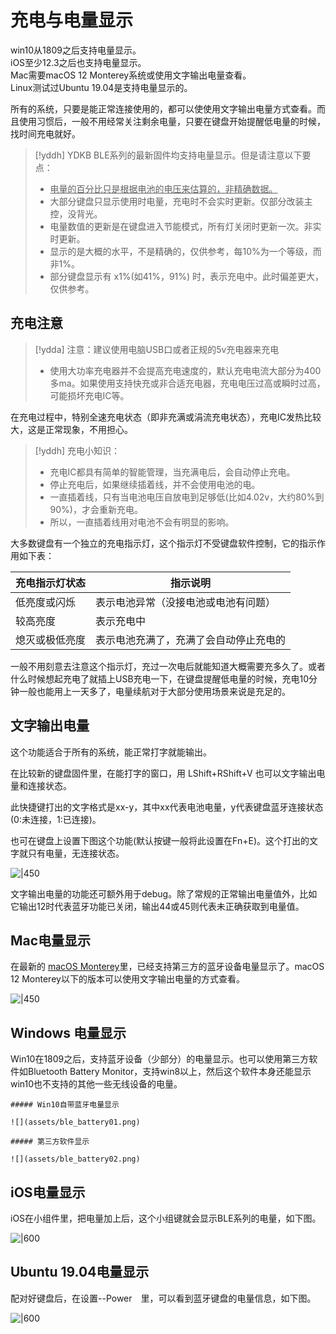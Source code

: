 # 充电与电量显示
win10从1809之后支持电量显示。  
iOS至少12.3之后也支持电量显示。  
Mac需要macOS 12 Monterey系统或使用文字输出电量查看。  
Linux测试过Ubuntu 19.04是支持电量显示的。

所有的系统，只要是能正常连接使用的，都可以使使用文字输出电量方式查看。而且使用习惯后，一般不用经常关注剩余电量，只要在键盘开始提醒低电量的时候，找时间充电就好。

> [!yddh] YDKB BLE系列的最新固件均支持电量显示。但是请注意以下要点：
> - <u>电量的百分比只是根据电池的电压来估算的，非精确数据。</u>
> - 大部分键盘只显示使用时电量，充电时不会实时更新。仅部分改装主控，没背光。
> - 电量数值的更新是在键盘进入节能模式，所有灯关闭时更新一次。非实时更新。
> - 显示的是大概的水平，不是精确的，仅供参考，每10%为一个等级，而非1%。
> - 部分键盘显示有 x1%(如41%，91%) 时，表示充电中。此时偏差更大，仅供参考。


## 充电注意

> [!ydda] 注意：建议使用电脑USB口或者正规的5v充电器来充电
> - 使用大功率充电器并不会提高充电速度的，默认充电电流大部分为400多ma。如果使用支持快充或非合适充电器，充电电压过高或瞬时过高，可能损坏充电IC等。

在充电过程中，特别全速充电状态（即非充满或涓流充电状态），充电IC发热比较大，这是正常现象，不用担心。

> [!yddh] 充电小知识：
> - 充电IC都具有简单的智能管理，当充满电后，会自动停止充电。
> - 停止充电后，如果继续插着线，并不会使用电池的电。
> - 一直插着线，只有当电池电压自放电到足够低(比如4.02v，大约80%到90%)，才会重新充电。
> - 所以，一直插着线用对电池不会有明显的影响。

大多数键盘有一个独立的充电指示灯，这个指示灯不受键盘软件控制，它的指示作用如下表：

| 充电指示灯状态 | 指示说明 |
| ---- | ---- |
| 低亮度或闪烁 | 表示电池异常（没接电池或电池有问题） |
| 较高亮度 | 表示充电中 |
| 熄灭或极低亮度 | 表示电池充满了，充满了会自动停止充电的 |

一般不用刻意去注意这个指示灯，充过一次电后就能知道大概需要充多久了。或者什么时候想起充电了就插上USB充电一下，在键盘提醒低电量的时候，充电10分钟一般也能用上一天多了，电量续航对于大部分使用场景来说是充足的。


## 文字输出电量
这个功能适合于所有的系统，能正常打字就能输出。

在比较新的键盘固件里，在能打字的窗口，用 <key>LShift+RShift+V</key> 也可以文字输出电量和连接状态。

此快捷键打出的文字格式是xx-y，其中xx代表电池电量，y代表键盘蓝牙连接状态(0:未连接，1:已连接)。

也可在键盘上设置下图这个功能(默认按键一般将此设置在Fn+E)。这个打出的文字就只有电量，无连接状态。

![|450](assets/ble_battery04.png)

文字输出电量的功能还可额外用于debug。除了常规的正常输出电量值外，比如它输出12时代表蓝牙功能已关闭，输出44或45则代表未正确获取到电量值。


## Mac电量显示

在最新的 <u>macOS Monterey</u>里，已经支持第三方的蓝牙设备电量显示了。macOS 12 Monterey以下的版本可以使用文字输出电量的方式查看。

![|450](assets/ble_battery_mac02.png)

## Windows 电量显示

Win10在1809之后，支持蓝牙设备（少部分）的电量显示。也可以使用第三方软件如Bluetooth Battery Monitor，支持win8以上，然后这个软件本身还能显示win10也不支持的其他一些无线设备的电量。

```ad-yddcol0
##### Win10自带蓝牙电量显示

![](assets/ble_battery01.png)
```

```ad-yddcol1
##### 第三方软件显示

![](assets/ble_battery02.png)
```

## iOS电量显示
iOS在小组件里，把电量加上后，这个小组键就会显示BLE系列的电量，如下图。  

![|600](assets/ble_battery03.png)

## Ubuntu 19.04电量显示
配对好键盘后，在设置--Power　里，可以看到蓝牙键盘的电量信息，如下图。  

![|600](assets/ble_battery004.png)


